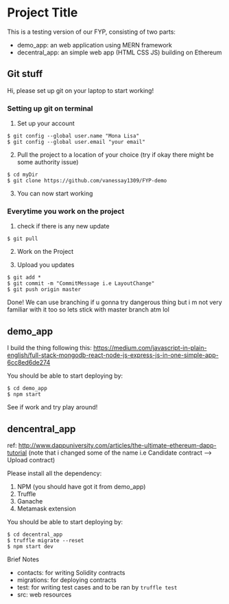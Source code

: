 # Project Title
This is a testing version of our FYP, consisting of two parts:
- demo_app: an web application using MERN framework
- decentral_app: an simple web app (HTML CSS JS) building on Ethereum

## Git stuff
Hi, please set up git on your laptop to start working!

### Setting up git on terminal
1. Set up your account
```
$ git config --global user.name "Mona Lisa"
$ git config --global user.email "your email"
```

2. Pull the project to a location of your choice (try if okay there might be some authority issue)
```
$ cd myDir
$ git clone https://github.com/vanessay1309/FYP-demo
```
3. You can now start working


### Everytime you work on the project
1. check if there is any new update
```
$ git pull
```

2. Work on the Project

3. Upload you updates
```
$ git add *
$ git commit -m "CommitMessage i.e LayoutChange"
$ git push origin master
```

Done! We can use branching if u gonna try dangerous thing but i m not very familiar with it too so lets stick with master branch atm lol


## demo_app

I build the thing following this:
https://medium.com/javascript-in-plain-english/full-stack-mongodb-react-node-js-express-js-in-one-simple-app-6cc8ed6de274

You should be able to start deploying by:
```
$ cd demo_app
$ npm start
```

See if work and try play around!

## dencentral_app
ref: http://www.dappuniversity.com/articles/the-ultimate-ethereum-dapp-tutorial
(note that i changed some of the name i.e Candidate contract --> Upload contract)

Please install all the dependency:
1. NPM (you should have got it from demo_app)
2. Truffle
3. Ganache
4. Metamask extension

You should be able to start deploying by:
```
$ cd decentral_app
$ truffle migrate --reset
$ npm start dev
```

Brief Notes
- contacts:  for writing Solidity contracts
- migrations: for deploying contracts
- test: for writing test cases and to be ran by ```truffle test```
- src: web resources
